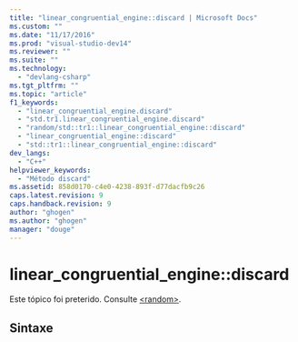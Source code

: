 ```yaml
---
title: "linear_congruential_engine::discard | Microsoft Docs"
ms.custom: ""
ms.date: "11/17/2016"
ms.prod: "visual-studio-dev14"
ms.reviewer: ""
ms.suite: ""
ms.technology: 
  - "devlang-csharp"
ms.tgt_pltfrm: ""
ms.topic: "article"
f1_keywords: 
  - "linear_congruential_engine.discard"
  - "std.tr1.linear_congruential_engine.discard"
  - "random/std::tr1::linear_congruential_engine::discard"
  - "linear_congruential_engine::discard"
  - "std::tr1::linear_congruential_engine::discard"
dev_langs: 
  - "C++"
helpviewer_keywords: 
  - "Método discard"
ms.assetid: 858d0170-c4e0-4238-893f-d77dacfb9c26
caps.latest.revision: 9
caps.handback.revision: 9
author: "ghogen"
ms.author: "ghogen"
manager: "douge"
---
```

# linear_congruential_engine::discard
Este tópico foi preterido. Consulte [\<random\>](../Topic/%3Crandom%3E.md).  
  
## Sintaxe